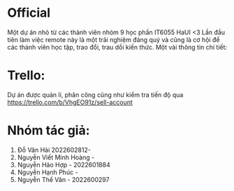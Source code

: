 # Official

Một dự án nhỏ từ các thành viên nhóm 9 học phần IT6055 HaUI <3
Lần đầu tiên làm việc remote này là một trải nghiệm đáng quý và cũng là cơ hội để các thành viên học tập, trao đổi, trau dồi kiến thức.
Một vài thông tin chi tiết:

# Trello:
Dự án được quản lí, phân công cũng như kiểm tra tiến độ qua https://trello.com/b/VhgEO91z/sell-account

# Nhóm tác giả:
1. Đỗ Văn Hải 2022602812- <br>
2. Nguyễn Viết Minh Hoàng - <br>
3. Nguyễn Hảo Hợp - 2022601884 <br>
4. Nguyễn Hạnh Phúc - <br>
5. Nguyễn Thế Văn - 2022600297 <br>
